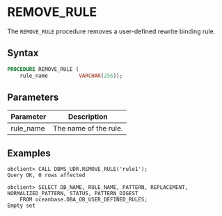 # REMOVE_RULE

The `REMOVE_RULE` procedure removes a user-defined rewrite binding rule.

## Syntax

```sql
PROCEDURE REMOVE_RULE (
    rule_name          VARCHAR(256));
```

## Parameters

| Parameter | Description           |
|-----------|-----------------------|
| rule_name | The name of the rule. |

## Examples

```shell
obclient> CALL DBMS_UDR.REMOVE_RULE('rule1');
Query OK, 0 rows affected

obclient> SELECT DB_NAME, RULE_NAME, PATTERN, REPLACEMENT, NORMALIZED_PATTERN, STATUS, PATTERN_DIGEST
    FROM oceanbase.DBA_OB_USER_DEFINED_RULES;
Empty set
```
